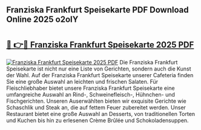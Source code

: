 ## Franziska Frankfurt Speisekarte PDF Download Online 2025 o2oIY

# <h2><a href="http://gc9th8q.nevu.top/?p=Franziska+Frankfurt+Speisekarte">🔗 👉🔴 Franziska Frankfurt Speisekarte 2025 PDF</a></h2>

[![Franziska Frankfurt Speisekarte 2025 PDF](https://i.imgur.com/dBaPXMq.png)](http://gc9th8q.nevu.top/?p=Franziska+Frankfurt+Speisekarte)
Die Franziska Frankfurt Speisekarte ist nicht nur eine Liste von Gerichten, sondern auch die Kunst der Wahl. Auf der Franziska Frankfurt Speisekarte unserer Cafeteria finden Sie eine große Auswahl an leichten und frischen Salaten. Für Fleischliebhaber bietet unsere Franziska Frankfurt Speisekarte eine umfangreiche Auswahl an Rind-, Schweinefleisch-, Hühnchen- und Fischgerichten. Unseren Auserwählten bieten wir exquisite Gerichte wie Schaschlik und Steak an, die auf fettem Feuer zubereitet werden. Unser Restaurant bietet eine große Auswahl an Desserts, von traditionellen Torten und Kuchen bis hin zu erlesenen Crème Brûlée und Schokoladensuppen.
